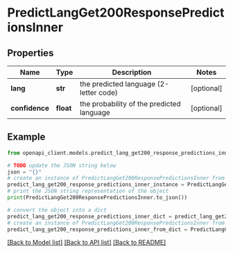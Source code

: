 # PredictLangGet200ResponsePredictionsInner


## Properties

Name | Type | Description | Notes
------------ | ------------- | ------------- | -------------
**lang** | **str** | the predicted language (2-letter code) | [optional] 
**confidence** | **float** | the probability of the predicted language | [optional] 

## Example

```python
from openapi_client.models.predict_lang_get200_response_predictions_inner import PredictLangGet200ResponsePredictionsInner

# TODO update the JSON string below
json = "{}"
# create an instance of PredictLangGet200ResponsePredictionsInner from a JSON string
predict_lang_get200_response_predictions_inner_instance = PredictLangGet200ResponsePredictionsInner.from_json(json)
# print the JSON string representation of the object
print(PredictLangGet200ResponsePredictionsInner.to_json())

# convert the object into a dict
predict_lang_get200_response_predictions_inner_dict = predict_lang_get200_response_predictions_inner_instance.to_dict()
# create an instance of PredictLangGet200ResponsePredictionsInner from a dict
predict_lang_get200_response_predictions_inner_from_dict = PredictLangGet200ResponsePredictionsInner.from_dict(predict_lang_get200_response_predictions_inner_dict)
```
[[Back to Model list]](../README.md#documentation-for-models) [[Back to API list]](../README.md#documentation-for-api-endpoints) [[Back to README]](../README.md)


